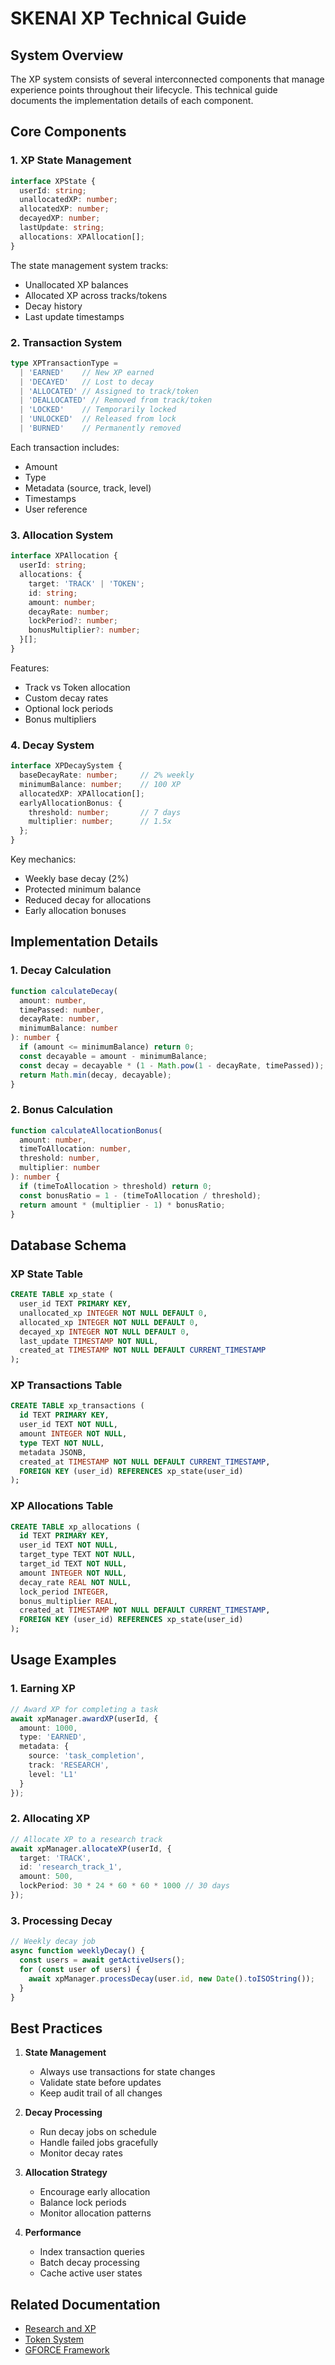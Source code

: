 # SKENAI XP Technical Guide

## System Overview

The XP system consists of several interconnected components that manage experience points throughout their lifecycle. This technical guide documents the implementation details of each component.

## Core Components

### 1. XP State Management
```typescript
interface XPState {
  userId: string;
  unallocatedXP: number;
  allocatedXP: number;
  decayedXP: number;
  lastUpdate: string;
  allocations: XPAllocation[];
}
```

The state management system tracks:
- Unallocated XP balances
- Allocated XP across tracks/tokens
- Decay history
- Last update timestamps

### 2. Transaction System
```typescript
type XPTransactionType = 
  | 'EARNED'    // New XP earned
  | 'DECAYED'   // Lost to decay
  | 'ALLOCATED' // Assigned to track/token
  | 'DEALLOCATED' // Removed from track/token
  | 'LOCKED'    // Temporarily locked
  | 'UNLOCKED'  // Released from lock
  | 'BURNED'    // Permanently removed
```

Each transaction includes:
- Amount
- Type
- Metadata (source, track, level)
- Timestamps
- User reference

### 3. Allocation System
```typescript
interface XPAllocation {
  userId: string;
  allocations: {
    target: 'TRACK' | 'TOKEN';
    id: string;
    amount: number;
    decayRate: number;
    lockPeriod?: number;
    bonusMultiplier?: number;
  }[];
}
```

Features:
- Track vs Token allocation
- Custom decay rates
- Optional lock periods
- Bonus multipliers

### 4. Decay System
```typescript
interface XPDecaySystem {
  baseDecayRate: number;     // 2% weekly
  minimumBalance: number;    // 100 XP
  allocatedXP: XPAllocation[];
  earlyAllocationBonus: {
    threshold: number;       // 7 days
    multiplier: number;      // 1.5x
  };
}
```

Key mechanics:
- Weekly base decay (2%)
- Protected minimum balance
- Reduced decay for allocations
- Early allocation bonuses

## Implementation Details

### 1. Decay Calculation
```typescript
function calculateDecay(
  amount: number,
  timePassed: number,
  decayRate: number,
  minimumBalance: number
): number {
  if (amount <= minimumBalance) return 0;
  const decayable = amount - minimumBalance;
  const decay = decayable * (1 - Math.pow(1 - decayRate, timePassed));
  return Math.min(decay, decayable);
}
```

### 2. Bonus Calculation
```typescript
function calculateAllocationBonus(
  amount: number,
  timeToAllocation: number,
  threshold: number,
  multiplier: number
): number {
  if (timeToAllocation > threshold) return 0;
  const bonusRatio = 1 - (timeToAllocation / threshold);
  return amount * (multiplier - 1) * bonusRatio;
}
```

## Database Schema

### XP State Table
```sql
CREATE TABLE xp_state (
  user_id TEXT PRIMARY KEY,
  unallocated_xp INTEGER NOT NULL DEFAULT 0,
  allocated_xp INTEGER NOT NULL DEFAULT 0,
  decayed_xp INTEGER NOT NULL DEFAULT 0,
  last_update TIMESTAMP NOT NULL,
  created_at TIMESTAMP NOT NULL DEFAULT CURRENT_TIMESTAMP
);
```

### XP Transactions Table
```sql
CREATE TABLE xp_transactions (
  id TEXT PRIMARY KEY,
  user_id TEXT NOT NULL,
  amount INTEGER NOT NULL,
  type TEXT NOT NULL,
  metadata JSONB,
  created_at TIMESTAMP NOT NULL DEFAULT CURRENT_TIMESTAMP,
  FOREIGN KEY (user_id) REFERENCES xp_state(user_id)
);
```

### XP Allocations Table
```sql
CREATE TABLE xp_allocations (
  id TEXT PRIMARY KEY,
  user_id TEXT NOT NULL,
  target_type TEXT NOT NULL,
  target_id TEXT NOT NULL,
  amount INTEGER NOT NULL,
  decay_rate REAL NOT NULL,
  lock_period INTEGER,
  bonus_multiplier REAL,
  created_at TIMESTAMP NOT NULL DEFAULT CURRENT_TIMESTAMP,
  FOREIGN KEY (user_id) REFERENCES xp_state(user_id)
);
```

## Usage Examples

### 1. Earning XP
```typescript
// Award XP for completing a task
await xpManager.awardXP(userId, {
  amount: 1000,
  type: 'EARNED',
  metadata: {
    source: 'task_completion',
    track: 'RESEARCH',
    level: 'L1'
  }
});
```

### 2. Allocating XP
```typescript
// Allocate XP to a research track
await xpManager.allocateXP(userId, {
  target: 'TRACK',
  id: 'research_track_1',
  amount: 500,
  lockPeriod: 30 * 24 * 60 * 60 * 1000 // 30 days
});
```

### 3. Processing Decay
```typescript
// Weekly decay job
async function weeklyDecay() {
  const users = await getActiveUsers();
  for (const user of users) {
    await xpManager.processDecay(user.id, new Date().toISOString());
  }
}
```

## Best Practices

1. **State Management**
   - Always use transactions for state changes
   - Validate state before updates
   - Keep audit trail of all changes

2. **Decay Processing**
   - Run decay jobs on schedule
   - Handle failed jobs gracefully
   - Monitor decay rates

3. **Allocation Strategy**
   - Encourage early allocation
   - Balance lock periods
   - Monitor allocation patterns

4. **Performance**
   - Index transaction queries
   - Batch decay processing
   - Cache active user states

## Related Documentation
- [Research and XP](Research-and-XP.md)
- [Token System](Token-System.md)
- [GFORCE Framework](GFORCE-Framework.md)
